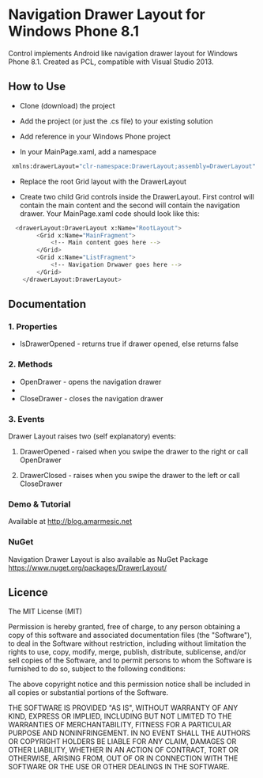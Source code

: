 Navigation Drawer Layout for Windows Phone 8.1
==============================================

Control implements Android like navigation drawer layout for Windows Phone 8.1. Created as PCL, compatible with Visual Studio 2013.

How to Use
----

* Clone (download) the project

* Add the project (or just the .cs file) to your existing solution

* Add reference in your Windows Phone project

* In your MainPage.xaml, add a namespace
```sh
 xmlns:drawerLayout="clr-namespace:DrawerLayout;assembly=DrawerLayout"
```

* Replace the root Grid layout with the DrawerLayout

* Create two child Grid controls inside the DrawerLayout. First control will contain the main content and the second will contain the navigation drawer. Your MainPage.xaml code should look like this:

```sh
  <drawerLayout:DrawerLayout x:Name="RootLayout">
        <Grid x:Name="MainFragment">
            <!-- Main content goes here -->
        </Grid>
        <Grid x:Name="ListFragment">
            <!-- Navigation Drwawer goes here -->
        </Grid>
    </drawerLayout:DrawerLayout>
```

Documentation
--------------

### 1. Properties

* IsDrawerOpened - returns true if drawer opened, else returns false

### 2. Methods

* OpenDrawer - opens the navigation drawer
* 
* CloseDrawer - closes the navigation drawer

### 3. Events
Drawer Layout raises two (self explanatory) events:

1. DrawerOpened - raised when you swipe the drawer to the right or call OpenDrawer

2. DrawerClosed - raises when you swipe the drawer to the left or call CloseDrawer

### Demo & Tutorial

Available at http://blog.amarmesic.net

### NuGet

Navigation Drawer Layout is also available as NuGet Package
https://www.nuget.org/packages/DrawerLayout/

Licence
----

The MIT License (MIT)

Permission is hereby granted, free of charge, to any person obtaining a copy
of this software and associated documentation files (the "Software"), to deal
in the Software without restriction, including without limitation the rights
to use, copy, modify, merge, publish, distribute, sublicense, and/or sell
copies of the Software, and to permit persons to whom the Software is
furnished to do so, subject to the following conditions:

The above copyright notice and this permission notice shall be included in
all copies or substantial portions of the Software.

THE SOFTWARE IS PROVIDED "AS IS", WITHOUT WARRANTY OF ANY KIND, EXPRESS OR
IMPLIED, INCLUDING BUT NOT LIMITED TO THE WARRANTIES OF MERCHANTABILITY,
FITNESS FOR A PARTICULAR PURPOSE AND NONINFRINGEMENT. IN NO EVENT SHALL THE
AUTHORS OR COPYRIGHT HOLDERS BE LIABLE FOR ANY CLAIM, DAMAGES OR OTHER
LIABILITY, WHETHER IN AN ACTION OF CONTRACT, TORT OR OTHERWISE, ARISING FROM,
OUT OF OR IN CONNECTION WITH THE SOFTWARE OR THE USE OR OTHER DEALINGS IN
THE SOFTWARE.

